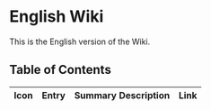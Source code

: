 # English Wiki

This is the English version of the Wiki.

## Table of Contents

<!-- This section will be automatically generated in a table format -->

|Icon|Entry|Summary Description|Link|
|-|-|-|-|